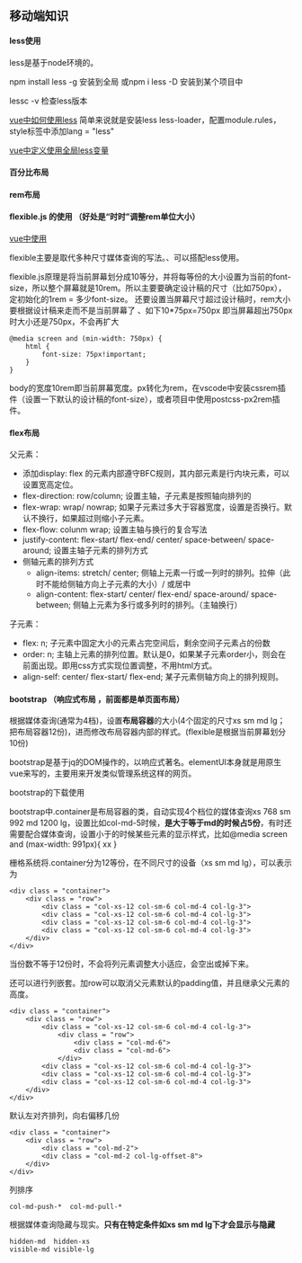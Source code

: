 ## 移动端知识

#### less使用

less是基于node环境的。

npm install less -g 安装到全局  或npm i less -D 安装到某个项目中

lessc -v 检查less版本

[vue中如何使用less](https://www.jianshu.com/p/e5967c836cfc) 简单来说就是安装less less-loader，配置module.rules，style标签中添加lang = "less"

[vue中定义使用全局less变量](https://blog.csdn.net/qq_44472722/article/details/96440606)



#### 百分比布局



#### rem布局



#### flexible.js 的使用  （好处是“时时”调整rem单位大小）

[vue中使用](https://www.cnblogs.com/xiaohuai/p/9208480.html)  

flexible主要是取代多种尺寸媒体查询的写法。、可以搭配less使用。

flexible.js原理是将当前屏幕划分成10等分，并将每等份的大小设置为当前的font-size，所以整个屏幕就是10rem。所以主要要确定设计稿的尺寸（比如750px），定初始化的1rem = 多少font-size。 还要设置当屏幕尺寸超过设计稿时，rem大小要根据设计稿来走而不是当前屏幕了 、如下10*75px=750px 即当屏幕超出750px时大小还是750px，不会再扩大

```
@media screen and (min-width: 750px) {
    html {
        font-size: 75px!important;
    }
}
```

body的宽度10rem即当前屏幕宽度。px转化为rem，在vscode中安装cssrem插件（设置一下默认的设计稿的font-size），或者项目中使用postcss-px2rem插件。



#### flex布局

父元素：

- 添加display: flex 的元素内部遵守BFC规则，其内部元素是行内块元素，可以设置宽高定位。
- flex-direction: row/column; 设置主轴，子元素是按照轴向排列的
- flex-wrap: wrap/ nowrap;  如果子元素过多大于容器宽度，设置是否换行。默认不换行，如果超过则缩小子元素。
- flex-flow: colunm wrap; 设置主轴与换行的复合写法
- justify-content: flex-start/ flex-end/ center/ space-between/ space-around;  设置主轴子元素的排列方式
- 侧轴元素的排列方式
  - align-items: stretch/ center;   侧轴上元素一行或一列时的排列。拉伸（此时不能给侧轴方向上子元素的大小）/ 或居中
  - align-content: flex-start/ center/ flex-end/ space-around/ space-between; 侧轴上元素为多行或多列时的排列。（主轴换行）

子元素：

- flex: n; 子元素中固定大小的元素占完空间后，剩余空间子元素占的份数
- order:  n; 主轴上元素的排列位置。默认是0，如果某子元素order小，则会在前面出现。即用css方式实现位置调整，不用html方式。
- align-self: center/ flex-start/ flex-end;  某子元素侧轴方向上的排列规则。



#### bootstrap （响应式布局  ，前面都是单页面布局）

根据媒体查询(通常为4档)，设置**布局容器**的大小(4个固定的尺寸xs sm md lg；把布局容器12份)，进而修改布局容器内部的样式。(flexible是根据当前屏幕划分10份)

bootstrap是基于jq的DOM操作的，以响应式著名。elementUI本身就是用原生vue来写的，主要用来开发类似管理系统这样的网页。

bootstrap的下载使用

bootstrap中.container是布局容器的类，自动实现4个档位的媒体查询xs 768 sm 992 md 1200 lg，设置比如col-md-5时候，**是大于等于md的时候占5份**，有时还需要配合媒体查询，设置小于的时候某些元素的显示样式，比如@media screen and (max-width: 991px){ xx }

栅格系统将.container分为12等份，在不同尺寸的设备（xs sm md lg），可以表示为

```
<div class = "container">
	<div class = "row">
        <div class = "col-xs-12 col-sm-6 col-md-4 col-lg-3">
        <div class = "col-xs-12 col-sm-6 col-md-4 col-lg-3">
        <div class = "col-xs-12 col-sm-6 col-md-4 col-lg-3">
        <div class = "col-xs-12 col-sm-6 col-md-4 col-lg-3">
	</div>     
</div>
```

当份数不等于12份时，不会将列元素调整大小适应，会空出或掉下来。

还可以进行列嵌套。加row可以取消父元素默认的padding值，并且继承父元素的高度。

```
<div class = "container">
	<div class = "row">
        <div class = "col-xs-12 col-sm-6 col-md-4 col-lg-3">
        	<div class = "row">
        		<div class = "col-md-6">
        		<div class = "col-md-6">
        	</div>
        <div class = "col-xs-12 col-sm-6 col-md-4 col-lg-3">
        <div class = "col-xs-12 col-sm-6 col-md-4 col-lg-3">
        <div class = "col-xs-12 col-sm-6 col-md-4 col-lg-3">
	</div>     
</div>
```

默认左对齐排列，向右偏移几份

```
<div class = "container">
	<div class = "row">
        <div class = "col-md-2">
        <div class = "col-md-2 col-lg-offset-8">
	</div>     
</div>
```

列排序

``` 
col-md-push-*  col-md-pull-*
```

根据媒体查询隐藏与现实。**只有在特定条件如xs sm md lg下才会显示与隐藏**

```
hidden-md  hidden-xs    
visible-md visible-lg
```





